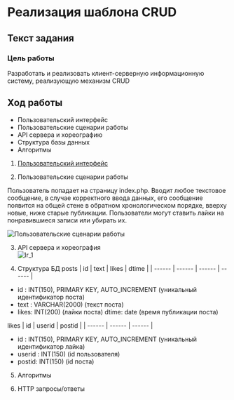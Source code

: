 # Реализация шаблона CRUD
## Текст задания
### Цель работы
Разработать и реализовать клиент-серверную информационную систему, реализующую механизм CRUD
## Ход работы
- Пользовательский интерфейс
- Пользовательские сценарии работы
- API сервера и хореографию
- Структура базы данных
- Алгоритмы
1) [Пользовательский интерфейс](https://www.figma.com/file/JSFYDGi8EzhkEXg7aORyxq/Untitled?node-id=0%3A1&t=Rc9e4JLX1sgEuYoj-1)

2) Пользовательские сценарии работы

Пользователь попадает на страницу index.php. Вводит любое текстовое сообщение, в случае корректного ввода данных, его сообщение появится на общей стене в обратном хронологическом порядке, вверху новые, ниже старые публикации. Пользователи могут ставить лайки на понравившиеся записи или убирать их.

![Пользовательские сценарии работы](пользовательские_сценарии.jpg)

3. API сервера и хореография\
![lr_1](хореография.png)

4. Структура БД
posts
| id | text | likes | dtime |
| ------ | ------ | ------ | ------ |

- id : INT(150), PRIMARY KEY, AUTO_INCREMENT
(уникальный идентификатор поста)
- text : VARCHAR(2000)
(текст поста)
- likes: INT(200)
(лайки поста)
dtime: date
(время публикации поста)

likes
| id | userid | postid |
| ------ | ------ | ------ |
- id : INT(150), PRIMARY KEY, AUTO_INCREMENT
(уникальный идентификатор лайка)
- userid : INT(150)
(id пользователя)
- postid: INT(150)
(id поста)

5. Алгоритмы

6. HTTP запросы/ответы
